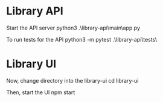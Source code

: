 # Library API
Start the API server 
python3 .\library-api\main\app.py

To run tests for the API
python3 -m pytest .\library-api\tests\

# Library UI
Now, change directory into the library-ui
cd library-ui

Then, start the UI
npm start